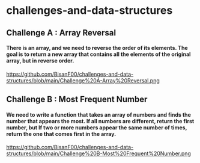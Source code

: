 # challenges-and-data-structures

## Challenge A : Array Reversal

#### There is an array, and we need to reverse the order of its elements. The goal is to return a new array that contains all the elements of the original array, but in reverse order.

https://github.com/BisanF00/challenges-and-data-structures/blob/main/Challenge%20A-Array%20Reversal.png


## Challenge B : Most Frequent Number

#### We need to write a function that takes an array of numbers and finds the number that appears the most. If all numbers are different, return the first number, but If two or more numbers appear the same number of times, return the one that comes first in the array.

https://github.com/BisanF00/challenges-and-data-structures/blob/main/Challenge%20B-Most%20Frequent%20Number.png